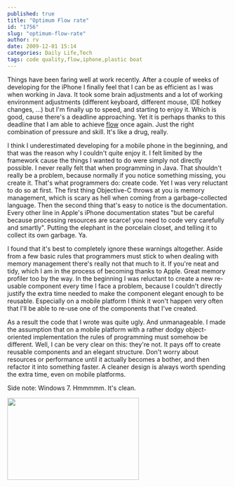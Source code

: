 ```yaml
---
published: true
title: "Optimum Flow rate"
id: "1756"
slug: "optimum-flow-rate"
author: rv
date: 2009-12-01 15:14
categories: Daily Life,Tech
tags: code quality,flow,iphone,plastic boat
---
```

Things have been faring well at work recently. After a couple of weeks of developing for the iPhone I finally feel that I can be as efficient as I was when working in Java. It took some brain adjustments and a lot of working environment adjustments (different keyboard, different mouse, IDE hotkey changes, ...) but I'm finally up to speed, and starting to enjoy it. Which is good, cause there's a deadline approaching. Yet it is perhaps thanks to this deadline that I am able to achieve <a href="https://en.wikipedia.org/wiki/Flow_(psychology)" target="_blank">flow</a> once again. Just the right combination of pressure and skill. It's like a drug, really.

I think I underestimated developing for a mobile phone in the beginning, and that was the reason why I couldn't quite enjoy it. I felt limited by the framework cause the things I wanted to do were simply not directly possible. I never really felt that when programming in Java. That shouldn't really be a problem, because normally if you notice something missing, you create it. That's what programmers do: create code. Yet I was very reluctant to do so at first. The first thing Objective-C throws at you is memory management, which is scary as hell when coming from a garbage-collected language. Then the second thing that's easy to notice is the documentation. Every other line in Apple's iPhone documentation states "but be careful because processing resources are scarce! you need to code very carefully and smartly". Putting the elephant in the porcelain closet, and telling it to collect its own garbage. Ya.

I found that it's best to completely ignore these warnings altogether. Aside from a few basic rules that programmers must stick to when dealing with memory management there's really not that much to it. If you're neat and tidy, which I am in the process of becoming thanks to Apple. Great memory profiler too by the way. In the beginning I was reluctant to create a new re-usable component every time I face a problem, because I couldn't directly justify the extra time needed to make the component elegant enough to be reusable. Especially on a mobile platform I think it won't happen very often that I'll be able to re-use one of the components that I've created.

As a result the code that I wrote was quite ugly. And unmanageable. I made the assumption that on a mobile platform with a rather dodgy object-oriented implementation the rules of programming must somehow be different. Well, I can be very clear on this: they're not. It pays off to create reusable components and an elegant structure. Don't worry about resources or performance until it actually becomes a bother, and then refactor it into something faster. A cleaner design is always worth spending the extra time, even on mobile platforms.

Side note: Windows 7. Hmmmmm. It's clean.

<a href="https://s3.amazonaws.com/cfwblog/uploads/2009/12/bg.jpg"><img class="alignleft size-medium wp-image-1757" title="bg" src="https://s3.amazonaws.com/cfwblog/uploads/2009/12/bg.jpg?w=300" alt="" width="300" height="187" /></a>